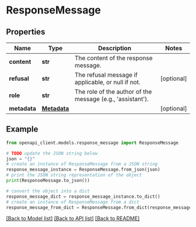 # ResponseMessage


## Properties

Name | Type | Description | Notes
------------ | ------------- | ------------- | -------------
**content** | **str** | The content of the response message. | 
**refusal** | **str** | The refusal message if applicable, or null if not. | [optional] 
**role** | **str** | The role of the author of the message (e.g., &#39;assistant&#39;). | 
**metadata** | [**Metadata**](Metadata.md) |  | [optional] 

## Example

```python
from openapi_client.models.response_message import ResponseMessage

# TODO update the JSON string below
json = "{}"
# create an instance of ResponseMessage from a JSON string
response_message_instance = ResponseMessage.from_json(json)
# print the JSON string representation of the object
print(ResponseMessage.to_json())

# convert the object into a dict
response_message_dict = response_message_instance.to_dict()
# create an instance of ResponseMessage from a dict
response_message_from_dict = ResponseMessage.from_dict(response_message_dict)
```
[[Back to Model list]](../README.md#documentation-for-models) [[Back to API list]](../README.md#documentation-for-api-endpoints) [[Back to README]](../README.md)



